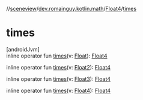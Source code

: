 //[sceneview](../../../index.md)/[dev.romainguy.kotlin.math](../index.md)/[Float4](index.md)/[times](times.md)

# times

[androidJvm]\
inline operator fun [times](times.md)(v: [Float](https://kotlinlang.org/api/latest/jvm/stdlib/kotlin/-float/index.html)): [Float4](index.md)

inline operator fun [times](times.md)(v: [Float2](../-float2/index.md)): [Float4](index.md)

inline operator fun [times](times.md)(v: [Float3](../-float3/index.md)): [Float4](index.md)

inline operator fun [times](times.md)(v: [Float4](index.md)): [Float4](index.md)
